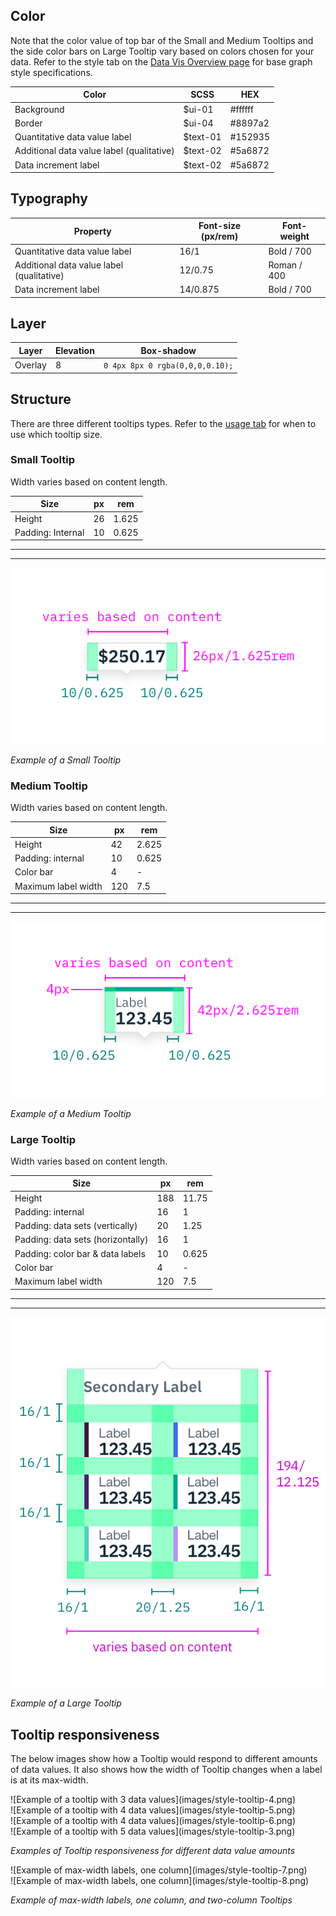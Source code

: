 ## Color
Note that the color value of top bar of the Small and Medium Tooltips and the side color bars on Large Tooltip vary based on colors chosen for your data. Refer to the style tab on the [Data Vis Overview page](/data-vis/overview/colors) for base graph style specifications.

| Color            | SCSS                   | HEX        |
|------------------|------------------------|------------|
| Background       | $ui-01                 | #ffffff    |
| Border           | $ui-04                 | #8897a2    |
| Quantitative data value label | $text-01  | #152935    |
| Additional data value label (qualitative) | $text-02  | #5a6872   |
| Data increment label  | $text-02  | #5a6872  |

## Typography
| Property         | Font-size (px/rem) |  Font-weight |
|------------------|--------------------|--------------|
| Quantitative data value label | 16/1  | Bold / 700   |
| Additional data value label (qualitative) | 12/0.75   | Roman / 400   |
| Data increment label  | 14/0.875      | Bold / 700   |

## Layer
| Layer      | Elevation  | Box-shadow                       |
|------------|------------|----------------------------------|
| Overlay    | 8          | `0 4px 8px 0 rgba(0,0,0,0.10);`  |


## Structure
There are three different tooltips types. Refer to the [usage tab](/data-vis/tooltip/usage) for when to use which tooltip size.

### Small Tooltip
Width varies based on content length.

| Size                | px    |  rem   |
|---------------------|-------|--------|
| Height				      |  26   | 1.625  |
| Padding: Internal   |  10   | 0.625  |

---
***
> 
![Example of a Small Tooltip](images/style-tooltip-1.png)

_Example of a Small Tooltip_

### Medium Tooltip
Width varies based on content length.

| Size                | px    |  rem   |
|---------------------|-------|--------|
| Height				  |  42   | 2.625  |
| Padding: internal   |  10   | 0.625  |  
| Color bar           |  4    | -      |
| Maximum label width |  120  | 7.5    |  


---
***
> 
![Example of a Medium Tooltip](images/style-tooltip-2.png)

_Example of a Medium Tooltip_

### Large Tooltip
Width varies based on content length.

| Size                | px    |  rem   |
|---------------------|-------|--------|
| Height				      | 188   | 11.75  |
| Padding: internal   |  16   | 1      |  
| Padding: data sets (vertically) |  20    | 1.25  |
| Padding: data sets (horizontally)  |  16   | 1   |
| Padding: color bar & data labels   |  10   | 0.625 |
| Color bar           | 4     | -      |
| Maximum label width |  120  | 7.5    |  


---
***
> 
![Example of a Large Tooltip](images/style-tooltip-3.png)

_Example of a Large Tooltip_

## Tooltip responsiveness
The below images show how a Tooltip would respond to different amounts of data values. It also shows how the width of Tooltip changes when a label is at its max-width.


<div data-insert-component="ImageGrid">
  <div>
    ![Example of a tooltip with 3 data values](images/style-tooltip-4.png)
  </div>
  <div>
    ![Example of a tooltip with 4 data values](images/style-tooltip-5.png)
  </div>
  <div>
    ![Example of a tooltip with 4 data values](images/style-tooltip-6.png)
  </div>
  <div>
    ![Example of a tooltip with 5 data values](images/style-tooltip-3.png)
  </div>
</div>

_Examples of Tooltip responsiveness for different data value amounts_

<div data-insert-component="ImageGrid">
  <div>
    ![Example of max-width labels, one column](images/style-tooltip-7.png)
  </div>
  <div>
    ![Example of max-width labels, one column](images/style-tooltip-8.png)
  </div>
</div>

_Example of max-width labels, one column, and two-column Tooltips_
